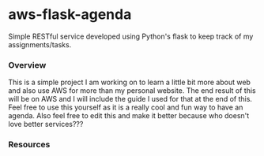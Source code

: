 # aws-flask-agenda
Simple RESTful service developed using Python's flask to keep track of my assignments/tasks.

### Overview

This is a simple project I am working on to learn a little bit more about web and also use AWS 
for more than my personal website. The end result of this will be on AWS and I will include the
guide I used for that at the end of this. Feel free to use this yourself as it is a really cool 
and fun way to have an agenda. Also feel free to edit this and make it better because who doesn't
love better services???

### Resources
